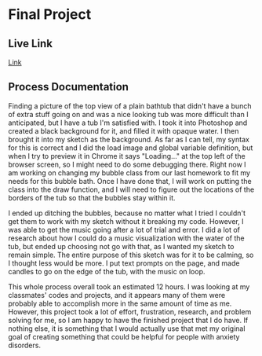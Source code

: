 # Final Project

## Live Link
[Link](https://hayliesunshine.github.io/120-work/finalproject/)

## Process Documentation

Finding a picture of the top view of a plain bathtub that didn't have a bunch of extra stuff going on and was a nice looking tub was more difficult than I anticipated, but I have a tub I'm satisfied with. I took it into Photoshop and created a black background for it, and filled it with opaque water. I then brought it into my sketch as the background. As far as I can tell, my syntax for this is correct and I did the load image and global variable definition, but when I try to preview it in Chrome it says "Loading..." at the top left of the browser screen, so I might need to do some debugging there. Right now I am working on changing my bubble class from our last homework to fit my needs for this bubble bath. Once I have done that, I will work on putting the class into the draw function, and I will need to figure out the locations of the borders of the tub so that the bubbles stay within it. 


I ended up ditching the bubbles, because no matter what I tried I couldn't get them to work with my sketch without it breaking my code. However, I was able to get the music going after a lot of trial and error. I did a lot of research about how I could do a music visualization with the water of the tub, but ended up choosing not go with that, as I wanted my sketch to remain simple. The entire purpose of this sketch was for it to be calming, so I thought less would be more. I put text prompts on the page, and made candles to go on the edge of the tub, with the music on loop.

This whole process overall took an estimated 12 hours. I was looking at my classmates' codes and projects, and it appears many of them were probably able to accomplish more in the same amount of time as me. However, this project took a lot of effort, frustration, research, and problem solving for me, so I am happy to have the finished project that I do have. If nothing else, it is something that I would actually use that met my original goal of creating something that could be helpful for people with anxiety disorders.
